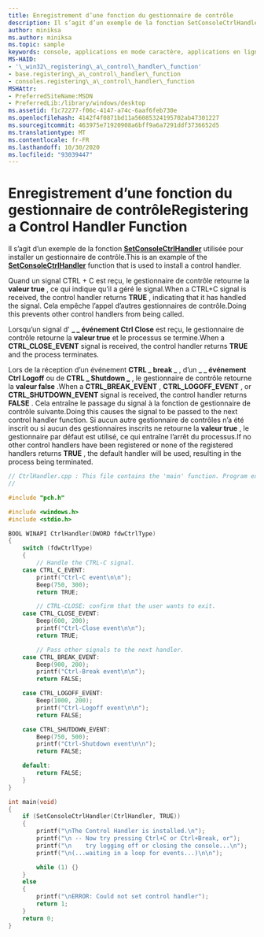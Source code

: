 ```yaml
---
title: Enregistrement d’une fonction du gestionnaire de contrôle
description: Il s’agit d’un exemple de la fonction SetConsoleCtrlHandler utilisée pour installer un gestionnaire de contrôle.
author: miniksa
ms.author: miniksa
ms.topic: sample
keywords: console, applications en mode caractère, applications en ligne de commande, applications de terminal, API console
MS-HAID:
- '\_win32\_registering\_a\_control\_handler\_function'
- base.registering\_a\_control\_handler\_function
- consoles.registering\_a\_control\_handler\_function
MSHAttr:
- PreferredSiteName:MSDN
- PreferredLib:/library/windows/desktop
ms.assetid: f1c72277-f06c-4147-a74c-6aaf6feb730e
ms.openlocfilehash: 4142f4f0871bd11a56085324195702ab47301227
ms.sourcegitcommit: 463975e71920908a6bff9a6a7291ddf3736652d5
ms.translationtype: MT
ms.contentlocale: fr-FR
ms.lasthandoff: 10/30/2020
ms.locfileid: "93039447"
---
```

# <a name="registering-a-control-handler-function"></a><span data-ttu-id="482fc-104">Enregistrement d’une fonction du gestionnaire de contrôle</span><span class="sxs-lookup"><span data-stu-id="482fc-104">Registering a Control Handler Function</span></span>

<span data-ttu-id="482fc-105">Il s’agit d’un exemple de la fonction [**SetConsoleCtrlHandler**](setconsolectrlhandler.md) utilisée pour installer un gestionnaire de contrôle.</span><span class="sxs-lookup"><span data-stu-id="482fc-105">This is an example of the [**SetConsoleCtrlHandler**](setconsolectrlhandler.md) function that is used to install a control handler.</span></span>

<span data-ttu-id="482fc-106">Quand un signal CTRL + C est reçu, le gestionnaire de contrôle retourne la **valeur true** , ce qui indique qu’il a géré le signal.</span><span class="sxs-lookup"><span data-stu-id="482fc-106">When a CTRL+C signal is received, the control handler returns **TRUE** , indicating that it has handled the signal.</span></span> <span data-ttu-id="482fc-107">Cela empêche l’appel d’autres gestionnaires de contrôle.</span><span class="sxs-lookup"><span data-stu-id="482fc-107">Doing this prevents other control handlers from being called.</span></span>

<span data-ttu-id="482fc-108">Lorsqu’un signal d' **\_ \_ événement Ctrl Close** est reçu, le gestionnaire de contrôle retourne la **valeur true** et le processus se termine.</span><span class="sxs-lookup"><span data-stu-id="482fc-108">When a **CTRL\_CLOSE\_EVENT** signal is received, the control handler returns **TRUE** and the process terminates.</span></span>

<span data-ttu-id="482fc-109">Lors de la réception d’un événement **CTRL \_ break \_** , d’un **\_ \_ événement Ctrl Logoff** ou de **CTRL \_ Shutdown \_** , le gestionnaire de contrôle retourne la **valeur false** .</span><span class="sxs-lookup"><span data-stu-id="482fc-109">When a **CTRL\_BREAK\_EVENT** , **CTRL\_LOGOFF\_EVENT** , or **CTRL\_SHUTDOWN\_EVENT** signal is received, the control handler returns **FALSE** .</span></span> <span data-ttu-id="482fc-110">Cela entraîne le passage du signal à la fonction de gestionnaire de contrôle suivante.</span><span class="sxs-lookup"><span data-stu-id="482fc-110">Doing this causes the signal to be passed to the next control handler function.</span></span> <span data-ttu-id="482fc-111">Si aucun autre gestionnaire de contrôles n’a été inscrit ou si aucun des gestionnaires inscrits ne retourne la **valeur true** , le gestionnaire par défaut est utilisé, ce qui entraîne l’arrêt du processus.</span><span class="sxs-lookup"><span data-stu-id="482fc-111">If no other control handlers have been registered or none of the registered handlers returns **TRUE** , the default handler will be used, resulting in the process being terminated.</span></span>

```C
// CtrlHandler.cpp : This file contains the 'main' function. Program execution begins and ends there.
//

#include "pch.h"

#include <windows.h>
#include <stdio.h>

BOOL WINAPI CtrlHandler(DWORD fdwCtrlType)
{
    switch (fdwCtrlType)
    {
        // Handle the CTRL-C signal.
    case CTRL_C_EVENT:
        printf("Ctrl-C event\n\n");
        Beep(750, 300);
        return TRUE;

        // CTRL-CLOSE: confirm that the user wants to exit.
    case CTRL_CLOSE_EVENT:
        Beep(600, 200);
        printf("Ctrl-Close event\n\n");
        return TRUE;

        // Pass other signals to the next handler.
    case CTRL_BREAK_EVENT:
        Beep(900, 200);
        printf("Ctrl-Break event\n\n");
        return FALSE;

    case CTRL_LOGOFF_EVENT:
        Beep(1000, 200);
        printf("Ctrl-Logoff event\n\n");
        return FALSE;

    case CTRL_SHUTDOWN_EVENT:
        Beep(750, 500);
        printf("Ctrl-Shutdown event\n\n");
        return FALSE;

    default:
        return FALSE;
    }
}

int main(void)
{
    if (SetConsoleCtrlHandler(CtrlHandler, TRUE))
    {
        printf("\nThe Control Handler is installed.\n");
        printf("\n -- Now try pressing Ctrl+C or Ctrl+Break, or");
        printf("\n    try logging off or closing the console...\n");
        printf("\n(...waiting in a loop for events...)\n\n");

        while (1) {}
    }
    else
    {
        printf("\nERROR: Could not set control handler");
        return 1;
    }
    return 0;
}
```
